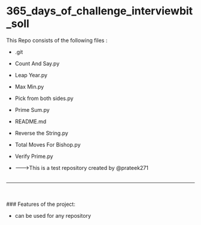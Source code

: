 # 365_days_of_challenge_interviewbit_soll
This Repo consists of the following files :
- .git
- Count And Say.py
- Leap Year.py
- Max Min.py
- Pick from both sides.py
- Prime Sum.py
- README.md
- Reverse the String.py
- Total Moves For Bishop.py
- Verify Prime.py




- --->This is a test repository created by @prateek271
<br><br>
---
<br><br>###	Features of the project:
<br>


- can be used for any repository